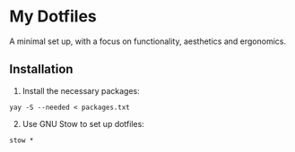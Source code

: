 # My Dotfiles

A minimal set up, with a focus on functionality, aesthetics and ergonomics.

## Installation

1. Install the necessary packages:
```
yay -S --needed < packages.txt
```
2. Use GNU Stow to set up dotfiles:
```
stow *
```

